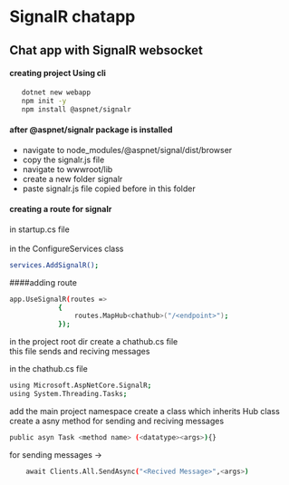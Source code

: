 # SignalR chatapp

## Chat app with SignalR websocket

#### creating project Using cli

```sh
   dotnet new webapp
   npm init -y
   npm install @aspnet/signalr
```

#### after @aspnet/signalr package is installed
  - navigate to node_modules/@aspnet/signal/dist/browser
  - copy the signalr.js file
  - navigate to wwwroot/lib
  - create a new folder signalr
  - paste signalr.js file copied before in this folder

#### creating a route for signalr
in startup.cs file<br><br>
in the ConfigureServices class
```sh
services.AddSignalR();
```


####adding route

```sh
app.UseSignalR(routes =>
            {
                routes.MapHub<chathub>("/<endpoint>");
            }); 
```


in the project root dir create a chathub.cs file <br>
this file sends and reciving messages

in the chathub.cs file

```sh
using Microsoft.AspNetCore.SignalR;
using System.Threading.Tasks;
```
add the main project namespace
create a class which inherits Hub class
create a asny method for sending and reciving messages

```sh
public asyn Task <method name> (<datatype><args>){}
```

for sending messages ->
```sh
    await Clients.All.SendAsync("<Recived Message>",<args>)
```

